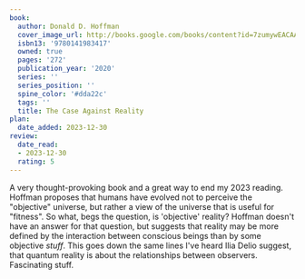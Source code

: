 ```yaml
---
book:
  author: Donald D. Hoffman 
  cover_image_url: http://books.google.com/books/content?id=7zumywEACAAJ&printsec=frontcover&img=1&zoom=1&source=gbs_api
  isbn13: '9780141983417'
  owned: true
  pages: '272'
  publication_year: '2020'
  series: ''
  series_position: ''
  spine_color: '#dda22c'
  tags: ''
  title: The Case Against Reality
plan:
  date_added: 2023-12-30
review:
  date_read:
  - 2023-12-30
  rating: 5
---
```

A very thought-provoking book and a great way to end my 2023 reading. Hoffman proposes that humans have evolved not to perceive the "objective" universe, but rather a view of the universe that is useful for "fitness". So what, begs the question, is 'objective' reality? Hoffman doesn't have an answer for that question, but suggests that reality may be more defined by the interaction between conscious beings than by some objective _stuff_. This goes down the same lines I've heard Ilia Delio suggest, that quantum reality is about the relationships between observers. Fascinating stuff.
